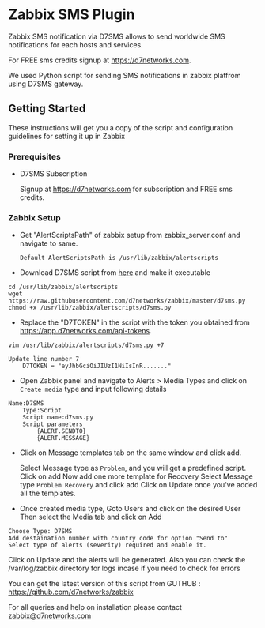 # Zabbix SMS Plugin

Zabbix SMS notification via D7SMS allows to send worldwide SMS notifications for each hosts and services. 

For FREE sms credits signup at https://d7networks.com. 

We used Python script for sending SMS notifications in zabbix platfrom using D7SMS gateway.

## Getting Started
These instructions will get you a copy of the script and configuration guidelines for setting it up in Zabbix

### Prerequisites
- D7SMS Subscription

     Signup at https://d7networks.com for subscription and FREE sms credits. 

### Zabbix Setup


- Get "AlertScriptsPath" of zabbix setup from zabbix_server.conf and navigate to same. 

      Default AlertScriptsPath is /usr/lib/zabbix/alertscripts
- Download D7SMS script from [here](https://raw.githubusercontent.com/d7networks/zabbix/master/d7sms.py) and make it executable
```
cd /usr/lib/zabbix/alertscripts
wget https://raw.githubusercontent.com/d7networks/zabbix/master/d7sms.py
chmod +x /usr/lib/zabbix/alertscripts/d7sms.py
```
- Replace the "D7TOKEN" in the script with the token you obtained from https://app.d7networks.com/api-tokens.
```
vim /usr/lib/zabbix/alertscripts/d7sms.py +7

Update line number 7 
    D7TOKEN = "eyJhbGciOiJIUzI1NiIsInR......."
```

- Open Zabbix panel and navigate to Alerts > Media Types and click on `Create media` type and input following details

```
Name:D7SMS
    Type:Script
    Script name:d7sms.py
    Script parameters
        {ALERT.SENDTO}
        {ALERT.MESSAGE}
```
- Click on Message templates tab on the same window and click add.

  Select Message type as `Problem`, and you will get a predefined script. Click on add 
    Now add one more template for Recovery
    Select Message type `Problem Recovery` and click add 
    Click on Update once you've added all the templates. 

- Once created media type, Goto Users and click on the desired User
    Then select the Media tab and click on Add

```
Choose Type: D7SMS
Add destaination number with country code for option "Send to"
Select type of alerts (severity) required and enable it. 

```

Click on Update and the alerts will be generated. Also you can check the /var/log/zabbix directory for logs incase if you need to check for errors
    
You can get the latest version of this script from GUTHUB : https://github.com/d7networks/zabbix

For all queries and help on installation please contact zabbix@d7networks.com
